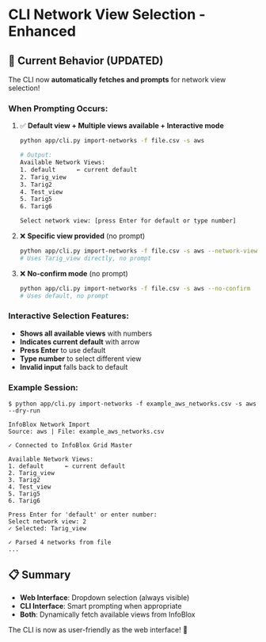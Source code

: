# CLI Network View Selection - Enhanced

## 🎯 Current Behavior (UPDATED)

The CLI now **automatically fetches and prompts** for network view selection!

### When Prompting Occurs:

1. ✅ **Default view + Multiple views available + Interactive mode**
   ```bash
   python app/cli.py import-networks -f file.csv -s aws
   
   # Output:
   Available Network Views:
   1. default      ← current default
   2. Tarig_view
   3. Tarig2
   4. Test_view
   5. Tarig5
   6. Tarig6
   
   Select network view: [press Enter for default or type number]
   ```

2. ❌ **Specific view provided** (no prompt)
   ```bash
   python app/cli.py import-networks -f file.csv -s aws --network-view Tarig_view
   # Uses Tarig_view directly, no prompt
   ```

3. ❌ **No-confirm mode** (no prompt) 
   ```bash
   python app/cli.py import-networks -f file.csv -s aws --no-confirm
   # Uses default, no prompt
   ```

### Interactive Selection Features:

- **Shows all available views** with numbers
- **Indicates current default** with arrow
- **Press Enter** to use default
- **Type number** to select different view
- **Invalid input** falls back to default

### Example Session:

```
$ python app/cli.py import-networks -f example_aws_networks.csv -s aws --dry-run

InfoBlox Network Import
Source: aws | File: example_aws_networks.csv

✓ Connected to InfoBlox Grid Master

Available Network Views:
1. default      ← current default  
2. Tarig_view
3. Tarig2
4. Test_view
5. Tarig5
6. Tarig6

Press Enter for 'default' or enter number:
Select network view: 2
✓ Selected: Tarig_view

✓ Parsed 4 networks from file
...
```

## 📋 Summary

- **Web Interface**: Dropdown selection (always visible)
- **CLI Interface**: Smart prompting when appropriate
- **Both**: Dynamically fetch available views from InfoBlox

The CLI is now as user-friendly as the web interface! 🎉
